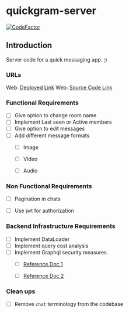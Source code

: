 # quickgram-server

[![CodeFactor](https://www.codefactor.io/repository/github/iamraviprakash/quickgram-server/badge)](https://www.codefactor.io/repository/github/iamraviprakash/quickgram-server)

## Introduction

Server code for a quick messaging app. ;)

### URLs

Web: [Deployed Link](https://quickgram.netlify.app)
Web: [Source Code Link](https://github.com/iamraviprakash/quickgram-web)


### Functional Requirements

- [ ] Give option to change room name
- [ ] Implement Last seen or Active members
- [ ] Give option to edit messages
- [ ] Add different message formats
  - [ ] Image
  - [ ] Video
  - [ ] Audio


### Non Functional Requirements

- [ ] Pagination in chats
- [ ] Use jwt for authorization


### Backend Infrastructure Requirements
- [ ] Implement DataLoader
- [ ] Implement query cost analysis
- [ ] Implement Graphql security measures. 
  - [ ] [Reference Doc 1](https://www.apollographql.com/blog/graphql/security/9-ways-to-secure-your-graphql-api-security-checklist/)
  - [ ] [Reference Doc 2](https://cheatsheetseries.owasp.org/cheatsheets/GraphQL_Cheat_Sheet.html)


### Clean ups

- [ ] Remove `chat` terminology from the codebase
